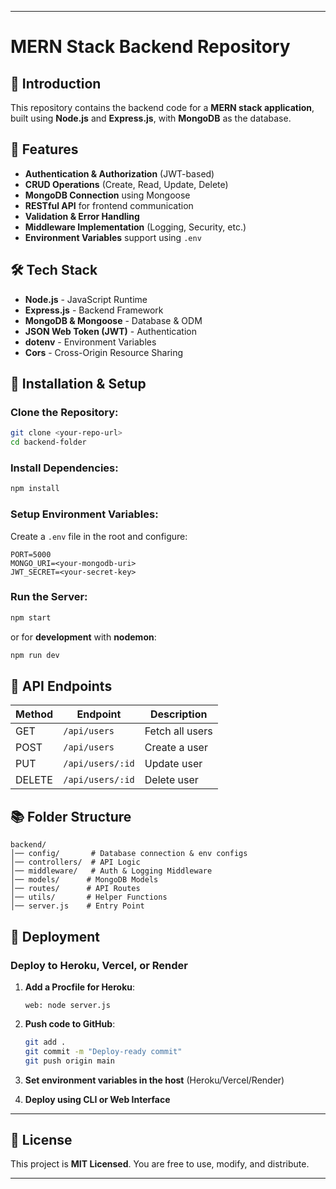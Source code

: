 
---

# MERN Stack Backend Repository

## 🚀 Introduction
This repository contains the backend code for a **MERN stack application**, built using **Node.js** and **Express.js**, with **MongoDB** as the database.

## 📌 Features
- **Authentication & Authorization** (JWT-based)
- **CRUD Operations** (Create, Read, Update, Delete)
- **MongoDB Connection** using Mongoose
- **RESTful API** for frontend communication
- **Validation & Error Handling**
- **Middleware Implementation** (Logging, Security, etc.)
- **Environment Variables** support using `.env`

## 🛠️ Tech Stack
- **Node.js** - JavaScript Runtime
- **Express.js** - Backend Framework
- **MongoDB & Mongoose** - Database & ODM
- **JSON Web Token (JWT)** - Authentication
- **dotenv** - Environment Variables
- **Cors** - Cross-Origin Resource Sharing

## 🔧 Installation & Setup
### Clone the Repository:
```sh
git clone <your-repo-url>
cd backend-folder
```

### Install Dependencies:
```sh
npm install
```

### Setup Environment Variables:
Create a `.env` file in the root and configure:
```
PORT=5000
MONGO_URI=<your-mongodb-uri>
JWT_SECRET=<your-secret-key>
```

### Run the Server:
```sh
npm start
```
or for **development** with **nodemon**:
```sh
npm run dev
```

## 📡 API Endpoints
| Method | Endpoint         | Description       |
|--------|-----------------|-------------------|
| GET    | `/api/users`    | Fetch all users  |
| POST   | `/api/users`    | Create a user    |
| PUT    | `/api/users/:id` | Update user      |
| DELETE | `/api/users/:id` | Delete user      |

## 📚 Folder Structure
```
backend/
│── config/       # Database connection & env configs
│── controllers/  # API Logic
│── middleware/   # Auth & Logging Middleware
│── models/      # MongoDB Models
│── routes/      # API Routes
│── utils/       # Helper Functions
│── server.js    # Entry Point
```

## 🚀 Deployment
### Deploy to **Heroku**, **Vercel**, or **Render**
1. **Add a Procfile for Heroku**:
   ```
   web: node server.js
   ```

2. **Push code to GitHub**:
   ```sh
   git add .
   git commit -m "Deploy-ready commit"
   git push origin main
   ```

3. **Set environment variables in the host** (Heroku/Vercel/Render)

4. **Deploy using CLI or Web Interface**

---

## 📜 License
This project is **MIT Licensed**. You are free to use, modify, and distribute.

---


